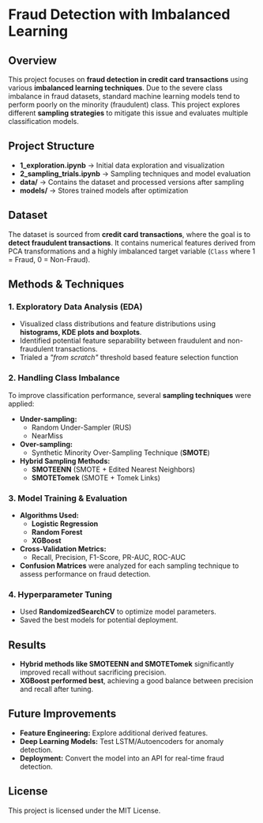 # Fraud Detection with Imbalanced Learning

## Overview
This project focuses on **fraud detection in credit card transactions** using various **imbalanced learning techniques**. Due to the severe class imbalance in fraud datasets, standard machine learning models tend to perform poorly on the minority (fraudulent) class. This project explores different **sampling strategies** to mitigate this issue and evaluates multiple classification models.

## Project Structure
- **1_exploration.ipynb** → Initial data exploration and visualization
- **2_sampling_trials.ipynb** → Sampling techniques and model evaluation
- **data/** → Contains the dataset and processed versions after sampling
- **models/** → Stores trained models after optimization

## Dataset
The dataset is sourced from **credit card transactions**, where the goal is to **detect fraudulent transactions**. It contains numerical features derived from PCA transformations and a highly imbalanced target variable (`Class` where 1 = Fraud, 0 = Non-Fraud).

## Methods & Techniques
### 1. Exploratory Data Analysis (EDA)
- Visualized class distributions and feature distributions using **histograms, KDE plots and boxplots**.
- Identified potential feature separability between fraudulent and non-fraudulent transactions.
- Trialed a *"from scratch"* threshold based feature selection function

### 2. Handling Class Imbalance
To improve classification performance, several **sampling techniques** were applied:
- **Under-sampling:**
  - Random Under-Sampler (RUS)
  - NearMiss
- **Over-sampling:**
  - Synthetic Minority Over-Sampling Technique (**SMOTE**)
- **Hybrid Sampling Methods:**
  - **SMOTEENN** (SMOTE + Edited Nearest Neighbors)
  - **SMOTETomek** (SMOTE + Tomek Links)

### 3. Model Training & Evaluation
- **Algorithms Used:**
  - **Logistic Regression**
  - **Random Forest**
  - **XGBoost**
- **Cross-Validation Metrics:**
  - Recall, Precision, F1-Score, PR-AUC, ROC-AUC
- **Confusion Matrices** were analyzed for each sampling technique to assess performance on fraud detection.

### 4. Hyperparameter Tuning
- Used **RandomizedSearchCV** to optimize model parameters.
- Saved the best models for potential deployment.

## Results
- **Hybrid methods like SMOTEENN and SMOTETomek** significantly improved recall without sacrificing precision.
- **XGBoost performed best**, achieving a good balance between precision and recall after tuning.


## Future Improvements
- **Feature Engineering:** Explore additional derived features.
- **Deep Learning Models:** Test LSTM/Autoencoders for anomaly detection.
- **Deployment:** Convert the model into an API for real-time fraud detection.

## License
This project is licensed under the MIT License.